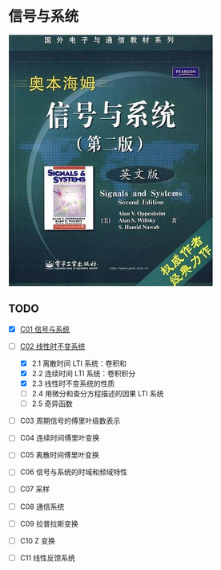 # 信号与系统

![cover](https://raw.githubusercontent.com/Ubpa/ImgBed/master/Note/Math/SignalSystem/cover.jpg)

## TODO

- [x] [C01 信号与系统](https://github.com/Ubpa/Note/blob/master/Math/SignalSystem/notes/C01.md) 
- [ ] [C02 线性时不变系统](https://github.com/Ubpa/Note/blob/master/Math/SignalSystem/notes/C02.md) 
  - [x] 2.1 离散时间 LTI 系统：卷积和
  - [x] 2.2 连续时间 LTI 系统：卷积积分
  - [x] 2.3 线性时不变系统的性质
  - [ ] 2.4 用微分和查分方程描述的因果 LTI 系统
  - [ ] 2.5 奇异函数
- [ ] C03 周期信号的傅里叶级数表示
- [ ] C04 连续时间傅里叶变换
- [ ] C05 离散时间傅里叶变换
- [ ] C06 信号与系统的时域和频域特性
- [ ] C07 采样
- [ ] C08 通信系统
- [ ] C09 拉普拉斯变换
- [ ] C10 Z 变换
- [ ] C11 线性反馈系统

